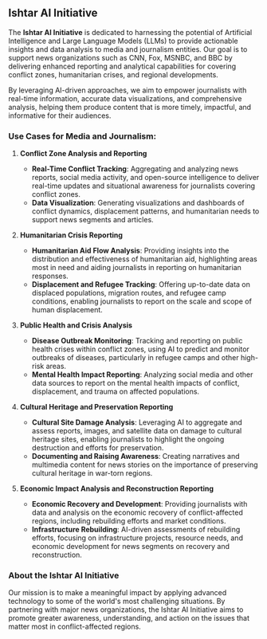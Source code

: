 ## Ishtar AI Initiative

The **Ishtar AI Initiative** is dedicated to harnessing the potential of Artificial Intelligence and Large Language Models (LLMs) to provide actionable insights and data analysis to media and journalism entities. Our goal is to support news organizations such as CNN, Fox, MSNBC, and BBC by delivering enhanced reporting and analytical capabilities for covering conflict zones, humanitarian crises, and regional developments. 

By leveraging AI-driven approaches, we aim to empower journalists with real-time information, accurate data visualizations, and comprehensive analysis, helping them produce content that is more timely, impactful, and informative for their audiences.

### Use Cases for Media and Journalism:

1. **Conflict Zone Analysis and Reporting**  
   - **Real-Time Conflict Tracking**: Aggregating and analyzing news reports, social media activity, and open-source intelligence to deliver real-time updates and situational awareness for journalists covering conflict zones.
   - **Data Visualization**: Generating visualizations and dashboards of conflict dynamics, displacement patterns, and humanitarian needs to support news segments and articles.

2. **Humanitarian Crisis Reporting**  
   - **Humanitarian Aid Flow Analysis**: Providing insights into the distribution and effectiveness of humanitarian aid, highlighting areas most in need and aiding journalists in reporting on humanitarian responses.
   - **Displacement and Refugee Tracking**: Offering up-to-date data on displaced populations, migration routes, and refugee camp conditions, enabling journalists to report on the scale and scope of human displacement.

3. **Public Health and Crisis Analysis**  
   - **Disease Outbreak Monitoring**: Tracking and reporting on public health crises within conflict zones, using AI to predict and monitor outbreaks of diseases, particularly in refugee camps and other high-risk areas.
   - **Mental Health Impact Reporting**: Analyzing social media and other data sources to report on the mental health impacts of conflict, displacement, and trauma on affected populations.

4. **Cultural Heritage and Preservation Reporting**  
   - **Cultural Site Damage Analysis**: Leveraging AI to aggregate and assess reports, images, and satellite data on damage to cultural heritage sites, enabling journalists to highlight the ongoing destruction and efforts for preservation.
   - **Documenting and Raising Awareness**: Creating narratives and multimedia content for news stories on the importance of preserving cultural heritage in war-torn regions.

5. **Economic Impact Analysis and Reconstruction Reporting**  
   - **Economic Recovery and Development**: Providing journalists with data and analysis on the economic recovery of conflict-affected regions, including rebuilding efforts and market conditions.
   - **Infrastructure Rebuilding**: AI-driven assessments of rebuilding efforts, focusing on infrastructure projects, resource needs, and economic development for news segments on recovery and reconstruction.

### About the Ishtar AI Initiative

Our mission is to make a meaningful impact by applying advanced technology to some of the world's most challenging situations. By partnering with major news organizations, the Ishtar AI Initiative aims to promote greater awareness, understanding, and action on the issues that matter most in conflict-affected regions.

